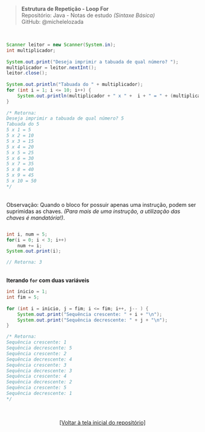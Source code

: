 > **Estrutura de Repetição - Loop For**  
> Repositório: Java - Notas de estudo *(Sintaxe Básica)*    
> GitHub: @michelelozada
&nbsp;
     
&nbsp;      
```java
Scanner leitor = new Scanner(System.in);
int multiplicador;
	
System.out.print("Deseja imprimir a tabuada de qual número? ");
multiplicador = leitor.nextInt();
leitor.close();
	
System.out.println("Tabuada do " + multiplicador);
for (int i = 1; i <= 10; i++) {
	System.out.println(multiplicador + " x " +  i + " = " + (multiplicador * i));
}
		
/* Retorna: 
Deseja imprimir a tabuada de qual número? 5
Tabuada do 5
5 x 1 = 5
5 x 2 = 10
5 x 3 = 15
5 x 4 = 20
5 x 5 = 25
5 x 6 = 30
5 x 7 = 35
5 x 8 = 40
5 x 9 = 45
5 x 10 = 50
*/
```
&nbsp;
&nbsp;       
Observação: Quando o bloco for possuir apenas uma instrução, podem ser suprimidas as chaves. *(Para mais de uma instrução, a utilização das chaves é mandatória!)*.   
```java

int i, num = 5;
for(i = 0; i < 3; i++)  
	num += i;
System.out.print(i);

// Retorna: 3
```
&nbsp;
&nbsp;   
**Iterando `for` com duas variáveis**
```java
int inicio = 1;
int fim = 5;
	
for (int i = inicio, j = fim; i <= fim; i++, j-- ) {
	System.out.print("Sequência crescente: " + i + "\n");
	System.out.print("Sequência decrescente: " + j + "\n");
}

/* Retorna: 
Sequência crescente: 1
Sequência decrescente: 5
Sequência crescente: 2
Sequência decrescente: 4
Sequência crescente: 3
Sequência decrescente: 3
Sequência crescente: 4
Sequência decrescente: 2
Sequência crescente: 5
Sequência decrescente: 1
*/
```				

&nbsp;

<div align="center">
<a href="https://github.com/michelelozada/Java-Study-Notes">[Voltar à tela inicial do repositório]</a>
</div>